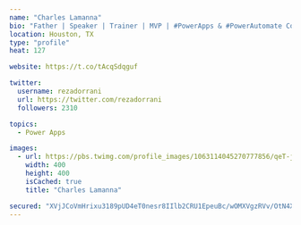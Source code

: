 ```yaml
---
name: "Charles Lamanna"
bio: "Father | Speaker | Trainer | MVP | #PowerApps & #PowerAutomate Community Super User | YouTuber Right-pointing triangle http://youtube.com/c/rezadorrani | Learn - Share - Clockwise rightwards and leftwards open circle arrows"
location: Houston, TX
type: "profile"
heat: 127

website: https://t.co/tAcqSdqguf

twitter:
  username: rezadorrani
  url: https://twitter.com/rezadorrani
  followers: 2310

topics:
  - Power Apps

images:
  - url: https://pbs.twimg.com/profile_images/1063114045270777856/qeT-jpWr_400x400.jpg
    width: 400
    height: 400
    isCached: true
    title: "Charles Lamanna"

secured: "XVjJCoVmHrixu3189pUD4eT0nesr8IIlb2CRU1EpeuBc/wOMXVgzRVv/OtN4XzqBpAOYG2fDM6S8bGOEsQLYvmNtywx1ZFmyBLlYygRT6wv2ErV0l7Wla1m1wJxQOoW+0DKJqKjnbAyzpPELx7UmCEDK+ZWXi4Q217zqeNrFTrAsHwkXHbDA+dXicpSbBSEdwTue9MEutWfu4UXEnnkEZtRLFvwjn9mTFUZepH9YihCTdwmzhYSfI5mGOZV7Yqxpm4C2r4pbAAVE4Kurs6PBl00NzSnFMf9/qqFFX4/MHbG2Cs8fmwAs2FEuQvaua0ODHYEgF+uLMBrxTMlPCGuC4HqWv3LuY7jDR2vWjwCVug3q515TMXq2xBqDXZc05BovLQL6YamdmpELU4AnhK9YvIA0Heqq7s4zAOXB0qrdqQ0=;aIYjjQL7twsfhvvRZ/VQZQ=="
---
```


